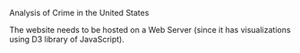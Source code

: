 Analysis of Crime in the United States

The website needs to be hosted on a Web Server (since it has visualizations using D3 library of JavaScript). 
